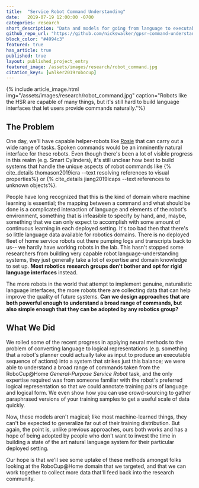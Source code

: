 ```yaml
---
title:  "Service Robot Command Understanding"
date:   2019-07-19 12:00:00 -0700
categories: research
short_description: "Data and models for going from language to executable form"
github_repo_url: "https://github.com/nickswalker/gpsr-command-understanding"
block_color: "#4994c3"
featured: true
has_article: true
published: true
layout: published_project_entry
featured_image: /assets/images/research/robot_command.jpg
citation_keys: [walker2019robocup]
---
```


{% include article_image.html img="/assets/images/research/robot_command.jpg"
    caption="Robots like the HSR are capable of many things, but it's still hard to build language interfaces that let users provide commands naturally."%}

## The Problem

One day, we'll have capable helper-robots like [Rosie]() that can carry out a wide range of tasks.
Spoken commands would be an imminently natural interface for these robots. 
Even though there's been a lot of visible progress in this realm (e.g. Smart Cylinders), it's still unclear how best to build systems that handle the unique aspects of robot commands like {% cite_details thomason2019icra --text resolving references to visual properties%} or {% cite_details jiang2019icaps --text references to unknown objects%}.

People have long recognized that this is the kind of domain where machine learning is essential; the mapping between a command and what should be done is a complicated interaction of language and elements of the robot's environment, something that is infeasible to specify by hand, and, maybe, something that we can only expect to accomplish with some amount of continuous learning in each deployed setting.
It's too bad then that there's so little language data available for robotics domains.
There is no deployed fleet of home service robots out there pumping logs and transcripts back to us-- we hardly have working robots in the lab. 
This hasn't stopped some researchers from building very capable robot language-understanding systems, they just generally take a lot of expertise and domain knowledge to set up.
**Most robotics research groups don't bother and opt for rigid language interfaces** instead.


The more robots in the world that attempt to implement genuine, naturalistic language interfaces, the more robots there
are collecting data that can help improve the quality of future systems. 
**Can we design approaches that are both powerful enough to understand a broad
range of commands, but also simple enough that they can be adopted by any robotics group?**

## What We Did

We rolled some of the recent progress in applying neural methods to the problem of converting language to logical representations (e.g. something that a robot's planner could actually take as input to produce an executable sequence of actions) into a system that strikes just this balance; we were able to understand a broad range of commands taken from the RoboCup@Home _General-Purpose Service Robot_ task, and the only expertise required was from someone familiar with the robot's preferred logical representation so that we could annotate training pairs of language and logical form.
We even show how you can use crowd-sourcing to gather paraphrased versions of your training samples to get a useful scale of data quickly.

Now, these models aren't magical; like most machine-learned things, they can't be expected to generalize far out of their training distribution.
But again, the point is, unlike previous approaches, ours both works and has a hope of being adopted by people who don't want to invest the time in building a state of the art natural language system for their particular deployed setting.

Our hope is that we'll see some uptake of these methods amongst folks looking at the RoboCup@Home domain that we targeted, and that we can work together to collect more data that'll feed back into the research community.
